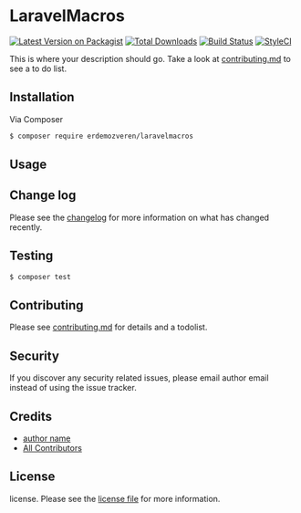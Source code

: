 # LaravelMacros

[![Latest Version on Packagist][ico-version]][link-packagist]
[![Total Downloads][ico-downloads]][link-downloads]
[![Build Status][ico-travis]][link-travis]
[![StyleCI][ico-styleci]][link-styleci]

This is where your description should go. Take a look at [contributing.md](contributing.md) to see a to do list.

## Installation

Via Composer

``` bash
$ composer require erdemozveren/laravelmacros
```

## Usage

## Change log

Please see the [changelog](changelog.md) for more information on what has changed recently.

## Testing

``` bash
$ composer test
```

## Contributing

Please see [contributing.md](contributing.md) for details and a todolist.

## Security

If you discover any security related issues, please email author email instead of using the issue tracker.

## Credits

- [author name][link-author]
- [All Contributors][link-contributors]

## License

license. Please see the [license file](license.md) for more information.

[ico-version]: https://img.shields.io/packagist/v/erdemozveren/laravelmacros.svg?style=flat-square
[ico-downloads]: https://img.shields.io/packagist/dt/erdemozveren/laravelmacros.svg?style=flat-square
[ico-travis]: https://img.shields.io/travis/erdemozveren/laravelmacros/master.svg?style=flat-square
[ico-styleci]: https://styleci.io/repos/12345678/shield

[link-packagist]: https://packagist.org/packages/erdemozveren/laravelmacros
[link-downloads]: https://packagist.org/packages/erdemozveren/laravelmacros
[link-travis]: https://travis-ci.org/erdemozveren/laravelmacros
[link-styleci]: https://styleci.io/repos/12345678
[link-author]: https://github.com/erdemozveren
[link-contributors]: ../../contributors

